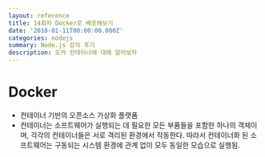 ```yaml
---
layout: reference
title: 14회차 Docker로 배포해보기
date: '2018-01-11T00:00:00.000Z'
categories: nodejs
summary: Node.js 강의 후기
description: 도커 컨테이너에 대해 알아보자
---
```


# Docker

* 컨테이너 기반의 오픈소스 가상화 플랫폼
* 컨테이너는 소프트웨어가 실행되는 데 필요한 모든 부품들을 포함한 하나의 객체이며, 각각의 컨테이너들은 서로 격리된 환경에서 작동한다. 따라서 컨테이너화 된 소프트웨어는 구동되는 시스템 환경에 관계 없이 모두 동일한 모습으로 실행됨.

